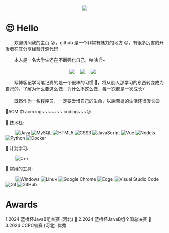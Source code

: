 <!-- 动态打字效果 -->
<h1 align="center">
  <a href="https://d3ling.cn/">
    <img src="https://readme-typing-svg.herokuapp.com?color=%2336BCF7&lines=遇事不决，可问春风.;console.log(%22Hello%EF%BC%8Cworld%22)">
  </a>
</h1>

<h1>😍 Hello</h1>
&emsp;&emsp;欢迎访问我的主页 😝，github 是一个非常有魅力的地方 😊，有很多厉害的开发者在其分享经验开源代码

&emsp;&emsp;本人是一名大学生还在不断强化自己，咕咕 ✋~
<!-- 个人资料徽标 -->
<div align="center">
  <a href="https://d3ling.cn/"><img src="https://img.shields.io/badge/website-个人博客-blue"></a>&emsp;
  <a href="https://blog.csdn.net/qq_39597592"><img src="https://img.shields.io/badge/CSDN-%E5%8D%9A%E5%AE%A2-c32136"></a>&emsp;
  <a href="https://space.bilibili.com/1258864372"><img src="https://img.shields.io/badge/bilibili-B%E7%AB%99-ff69b4"></a>&emsp;
</div>
  
  &emsp;&emsp;写博客记学习笔记真的是一个很棒的习惯 💪，将从别人那学习的东西转变成为自己的，了解为什么要这么做，为什么不这么做，每一次都是一次成长⚡
  
&emsp;&emsp;既然作为一名程序员，一定要爱惜自己的生命，以后苦逼的生活还很漫长😫

🦖ACM 中 acm ing~~~~~~~ coding~~~😢

 💪 技术栈:

&emsp;&emsp;
![Java](https://img.shields.io/badge/-java-yellow?style=flat-square&logo=java)
![MySQL](https://img.shields.io/badge/mysql-%2300f.svg?style=flat-square&logo=mysql&logoColor=white)
![HTML5](https://img.shields.io/badge/-HTML5-E34F26?style=flat-square&logo=html5&logoColor=white)
![CSS3](https://img.shields.io/badge/-CSS3-1572B6?style=flat-square&logo=css3)
![JavaScript](https://img.shields.io/badge/-JavaScript-oringe?style=flat-square&logo=javascript)
![Vue](https://img.shields.io/badge/-Vue.js-3f745c?style=flat-square&logo=Vue.js)
![Nodejs](https://img.shields.io/badge/-Nodejs-c0ebd?style=flat-square&logo=Node.js)
![Python](https://img.shields.io/badge/-Python-pink?style=flat-square&logo=Python)
![Docker](https://img.shields.io/badge/-Docker-FCC624?style=flat-square&logo=docker)

🧠 计划学习:

&emsp;&emsp;
![c++](https://img.shields.io/badge/-C++-FCC624?style=flat-square&logo=c++)

🧰 常用的工具:

&emsp;&emsp;
![Windows](https://img.shields.io/badge/Windows-0078D6?style=flat-square&logo=windows&logoColor=white)
![Linux](https://img.shields.io/badge/Linux-FCC624?style=style=flat-square&logo=linux&logoColor=black)
![Google Chrome](https://img.shields.io/badge/Chrome-4285F4?style=flat-square&logo=GoogleChrome&logoColor=white)
![Edge](https://img.shields.io/badge/Edge-0078D7?style=flat-square&logo=Microsoft-edge&logoColor=white)
![Visual Studio Code](https://img.shields.io/badge/-Visual%20Studio%20Code-007ACC?style=flat-square&logo=Visual%20Studio%20Code&logoColor=fff)
![Git](https://img.shields.io/badge/-Git-FCC624?style=flat-square&logo=git)
![GitHub](https://img.shields.io/badge/-GitHub-pink?style=flat-square&logo=github)
<h1>Awards</h1>
1.2024 蓝桥杯JavaB组省赛 (河北) 🥇
2.2024 蓝桥杯JavaB组全国总决赛  🥉
3.2024 CCPC省赛 (河北) 优秀


